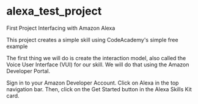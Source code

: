 # alexa_test_project
First Project Interfacing with Amazon Alexa

This project creates a simple skill using CodeAcademy's simple free example

The first thing we will do is create the interaction model, also called the Voice User Interface (VUI) for our skill. We will do that using the Amazon Developer Portal.

Sign in to your Amazon Developer Account.
Click on Alexa in the top navigation bar.
Then, click on the Get Started button in the Alexa Skills Kit card.
